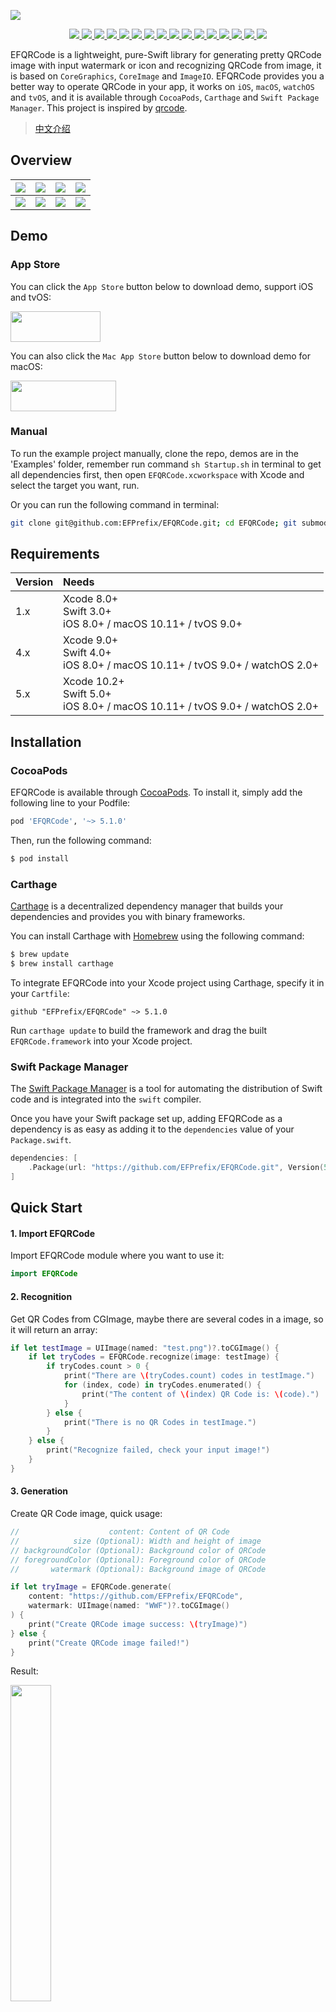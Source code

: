 ![](https://raw.githubusercontent.com/EFPrefix/EFQRCode/assets/EFQRCode.jpg)

<p align="center">
    <a href="https://travis-ci.org/EFPrefix/EFQRCode">
        <img src="http://img.shields.io/travis/EFPrefix/EFQRCode.svg">
    </a>
    <a href="https://codecov.io/gh/EFPrefix/EFQRCode">
        <img src="https://codecov.io/gh/EFPrefix/EFQRCode/branch/master/graph/badge.svg">
    </a>
    <a href="https://efprefix.github.io/EFQRCode/">
        <img src="https://efprefix.github.io/EFQRCode/badge.svg">
    </a>
    <a href="https://github.com/Carthage/Carthage/">
        <img src="https://img.shields.io/badge/Carthage-compatible-4BC51D.svg?style=flat">
    </a>
    <a href="https://swift.org/package-manager/">
        <img src="https://img.shields.io/badge/SPM-ready-orange.svg">
    </a>
    <a href="http://cocoapods.org/pods/EFQRCode">
        <img src="https://img.shields.io/cocoapods/v/EFQRCode.svg?style=flat">
    </a>
    <a href="http://cocoapods.org/pods/EFQRCode">
        <img src="https://img.shields.io/cocoapods/p/EFQRCode.svg?style=flat">
    </a>
    <a href="https://github.com/apple/swift">
        <img src="https://img.shields.io/badge/language-swift-orange.svg">
    </a>
    <a href="https://codebeat.co/projects/github-com-efprefix-efqrcode-master">
        <img src="https://codebeat.co/badges/c2ae977c-157a-4cb7-a476-76530e7f292b">
    </a>
    <a href="https://raw.githubusercontent.com/EFPrefix/EFQRCode/master/LICENSE">
        <img src="https://img.shields.io/cocoapods/l/EFQRCode.svg?style=flat">
    </a>
    <a href="https://gitter.im/EFQRCode/Lobby">
        <img src="https://img.shields.io/gitter/room/EFPrefix/EFQRCode.svg">
    </a>
    <a href="#backers" alt="sponsors on Open Collective">
        <img src="https://opencollective.com/EFQRCode/backers/badge.svg" />
    </a>
    <a href="#sponsors" alt="Sponsors on Open Collective">
        <img src="https://opencollective.com/EFQRCode/sponsors/badge.svg" />
    </a>
    <a href="https://twitter.com/EyreFree777">
        <img src="https://img.shields.io/badge/twitter-@EyreFree777-blue.svg?style=flat">
    </a>
    <a href="http://weibo.com/eyrefree777">
        <img src="https://img.shields.io/badge/weibo-@EyreFree-red.svg?style=flat">
    </a>
    <a href="https://raw.githubusercontent.com/EFPrefix/EFQRCode/assets/icon/MadeWith%3C3.png">
        <img src="https://img.shields.io/badge/made%20with-%3C3-orange.svg">
    </a>
</p>

EFQRCode is a lightweight, pure-Swift library for generating pretty QRCode image with input watermark or icon and recognizing QRCode from image, it is based on `CoreGraphics`, `CoreImage` and `ImageIO`. EFQRCode provides you a better way to operate QRCode in your app, it works on `iOS`, `macOS`, `watchOS` and `tvOS`, and it is available through `CocoaPods`, `Carthage` and `Swift Package Manager`. This project is inspired by [qrcode](https://github.com/sylnsfar/qrcode). 

> [中文介绍](https://github.com/EFPrefix/EFQRCode/blob/master/README_CN.md)

## Overview

![](https://raw.githubusercontent.com/EFPrefix/EFQRCode/assets/QRCode5.jpg)|![](https://raw.githubusercontent.com/EFPrefix/EFQRCode/assets/QRCode6.jpg)|![](https://raw.githubusercontent.com/EFPrefix/EFQRCode/assets/QRCode7.jpg)|![](https://raw.githubusercontent.com/EFPrefix/EFQRCode/assets/QRCode8.jpg)  
:---------------------:|:---------------------:|:---------------------:|:---------------------:
![](https://raw.githubusercontent.com/EFPrefix/EFQRCode/assets/QRCodeGIF1.gif)|![](https://raw.githubusercontent.com/EFPrefix/EFQRCode/assets/QRCodeGIF2.gif)|![](https://raw.githubusercontent.com/EFPrefix/EFQRCode/assets/QRCodeGIF7.gif)|![](https://raw.githubusercontent.com/EFPrefix/EFQRCode/assets/QRCodeGIF8.gif)  

## Demo

### App Store

You can click the `App Store` button below to download demo, support iOS and tvOS:

<a target='_blank' href='https://itunes.apple.com/cn/app/EFQRCode/id1242337058?mt=8'>
    <img src='https://raw.githubusercontent.com/EFPrefix/EFQRCode/assets/icon/AppStore.jpeg' width='144' height='49'/>
</a>

You can also click the `Mac App Store` button below to download demo for macOS:

<a target='_blank' href='https://itunes.apple.com/cn/app/EFQRCode/id1306793539?mt=8'>
    <img src='https://raw.githubusercontent.com/EFPrefix/EFQRCode/assets/icon/AppStoreMac.png' width='168.5' height='49'/>
</a>

### Manual

To run the example project manually, clone the repo, demos are in the 'Examples' folder, remember run command `sh Startup.sh` in terminal to get all dependencies first, then open `EFQRCode.xcworkspace` with Xcode and select the target you want, run.

Or you can run the following command in terminal:

```bash
git clone git@github.com:EFPrefix/EFQRCode.git; cd EFQRCode; git submodule update --init --recursive; open 'EFQRCode.xcworkspace'
```

## Requirements

| Version | Needs                                                                          |
|:--------|:-------------------------------------------------------------------------------|
| 1.x     | Xcode 8.0+<br>Swift 3.0+<br>iOS 8.0+ / macOS 10.11+ / tvOS 9.0+                |
| 4.x     | Xcode 9.0+<br>Swift 4.0+<br>iOS 8.0+ / macOS 10.11+ / tvOS 9.0+ / watchOS 2.0+ |
| 5.x     | Xcode 10.2+<br>Swift 5.0+<br>iOS 8.0+ / macOS 10.11+ / tvOS 9.0+ / watchOS 2.0+|

## Installation

### CocoaPods

EFQRCode is available through [CocoaPods](http://cocoapods.org). To install
it, simply add the following line to your Podfile:

```ruby
pod 'EFQRCode', '~> 5.1.0'
```

Then, run the following command:

```bash
$ pod install
```

### Carthage

[Carthage](https://github.com/Carthage/Carthage) is a decentralized dependency manager that builds your dependencies and provides you with binary frameworks.

You can install Carthage with [Homebrew](http://brew.sh/) using the following command:

```bash
$ brew update
$ brew install carthage
```

To integrate EFQRCode into your Xcode project using Carthage, specify it in your `Cartfile`:

```ogdl
github "EFPrefix/EFQRCode" ~> 5.1.0
```

Run `carthage update` to build the framework and drag the built `EFQRCode.framework` into your Xcode project.

### Swift Package Manager

The [Swift Package Manager](https://swift.org/package-manager/) is a tool for automating the distribution of Swift code and is integrated into the `swift` compiler.

Once you have your Swift package set up, adding EFQRCode as a dependency is as easy as adding it to the `dependencies` value of your `Package.swift`.

```swift
dependencies: [
    .Package(url: "https://github.com/EFPrefix/EFQRCode.git", Version(5, 1, 0))
]
```

## Quick Start

#### 1. Import EFQRCode

Import EFQRCode module where you want to use it:

```swift
import EFQRCode
```

#### 2. Recognition

Get QR Codes from CGImage, maybe there are several codes in a image, so it will return an array:

```swift
if let testImage = UIImage(named: "test.png")?.toCGImage() {
    if let tryCodes = EFQRCode.recognize(image: testImage) {
        if tryCodes.count > 0 {
            print("There are \(tryCodes.count) codes in testImage.")
            for (index, code) in tryCodes.enumerated() {
                print("The content of \(index) QR Code is: \(code).")
            }
        } else {
            print("There is no QR Codes in testImage.")
        }
    } else {
        print("Recognize failed, check your input image!")
    }
}
```

#### 3. Generation

Create QR Code image, quick usage:

```swift
//                    content: Content of QR Code
//            size (Optional): Width and height of image
// backgroundColor (Optional): Background color of QRCode
// foregroundColor (Optional): Foreground color of QRCode
//       watermark (Optional): Background image of QRCode
```

```swift
if let tryImage = EFQRCode.generate(
    content: "https://github.com/EFPrefix/EFQRCode",
    watermark: UIImage(named: "WWF")?.toCGImage()
) {
    print("Create QRCode image success: \(tryImage)")
} else {
    print("Create QRCode image failed!")
}
```

Result: 

<img src="https://raw.githubusercontent.com/EFPrefix/EFQRCode/assets/sample1.jpg" width = "36%"/>

#### 4. Generation from GIF

You can create GIF QRCode with function `generateWithGIF` of class `EFQRCode`, for example:

```swift
//                  data: Data of input GIF
//             generator: An object of EFQRCodeGenerator, use for setting
// pathToSave (Optional): Path to save the output GIF, default is temp path
//      delay (Optional): Output QRCode GIF delay, default is same as input GIF
//  loopCount (Optional): Output QRCode GIF loopCount, default is same as input GIF
```

```swift
if let qrcodeData = EFQRCode.generateWithGIF(data: data, generator: generator) {
    print("Create QRCode image success.")
} else {
    print("Create QRCode image failed!")
}
```

You can get more information from the demo, result will like this:

<img src="https://raw.githubusercontent.com/EFPrefix/EFQRCode/assets/QRCodeGIF6.gif" width = "36%"/>

#### 5. Next

Learn more from [User Guide](https://github.com/EFPrefix/EFQRCode/blob/master/USERGUIDE.md).

## Todo

- [x] Support GIF
- [ ] Support more styles

## PS

1. Please select a high contrast foreground and background color combinations;
2. You should use `magnification` instead of `size` if you want to improve the definition of QRCode image, you can also increase the value of them;
3. Magnification too high／Size too long／Content too much may cause failure;
4. It is recommended to test the QRCode image before put it into use;
5. You can contact me if there is any problem, both `Issue` and `Pull request` are welcome.

PS of PS: I wish you can click the `Star` button if this tool is useful for you, thanks, QAQ...

## Other Platforms/Languages

Platforms/Languages|Link
:-------------------------|:-------------------------
Objective-C|[https://github.com/z624821876/YSQRCode](https://github.com/z624821876/YSQRCode)
Java|[https://github.com/SumiMakito/AwesomeQRCode](https://github.com/SumiMakito/AwesomeQRCode)
JavaScript|[https://github.com/SumiMakito/Awesome-qr.js](https://github.com/SumiMakito/Awesome-qr.js)
Kotlin|[https://github.com/SumiMakito/AwesomeQRCode-Kotlin](https://github.com/SumiMakito/AwesomeQRCode-Kotlin)
Python|[https://github.com/sylnsfar/qrcode](https://github.com/sylnsfar/qrcode)

## Contributors

This project exists thanks to all the people who contribute. [[Contribute](https://github.com/EFPrefix/EFQRCode/blob/master/CONTRIBUTING.md)]

<a href="https://opencollective.com/efqrcode#contributors">
    <img src="https://opencollective.com/efqrcode/contributors.svg?width=890" />
</a>

PS: The original generation code of QRCode in `watchOS` is based on [swift_qrcodejs](https://github.com/ApolloZhu/swift_qrcodejs), thanks for [ApolloZhu](https://github.com/ApolloZhu)'s work.

## Donations

If you think this project has brought you help, you can buy me a cup of coffee. If you like this project and are willing to provide further support for it's development, you can choose to become `Backer` or `Sponsor` in [Open Collective](https://opencollective.com/efqrcode).

### Backers

Thank you to all our backers! 🙏 [[Become a backer](https://opencollective.com/efqrcode#backer)]

<a href="https://opencollective.com/efqrcode#backers" target="_blank">
    <img src="https://opencollective.com/efqrcode/backers.svg?width=890">
</a>

### Sponsors

Support this project by becoming a sponsor. Your logo will show up here with a link to your website. [[Become a sponsor](https://opencollective.com/efqrcode#sponsor)]

<a href="https://opencollective.com/efqrcode/sponsor/0/website" target="_blank">
    <img src="https://opencollective.com/efqrcode/sponsor/0/avatar.svg">
</a>
<a href="https://opencollective.com/efqrcode/sponsor/1/website" target="_blank">
    <img src="https://opencollective.com/efqrcode/sponsor/1/avatar.svg">
</a>
<a href="https://opencollective.com/efqrcode/sponsor/2/website" target="_blank">
    <img src="https://opencollective.com/efqrcode/sponsor/2/avatar.svg">
</a>
<a href="https://opencollective.com/efqrcode/sponsor/3/website" target="_blank">
    <img src="https://opencollective.com/efqrcode/sponsor/3/avatar.svg">
</a>
<a href="https://opencollective.com/efqrcode/sponsor/4/website" target="_blank">
    <img src="https://opencollective.com/efqrcode/sponsor/4/avatar.svg">
</a>
<a href="https://opencollective.com/efqrcode/sponsor/5/website" target="_blank">
    <img src="https://opencollective.com/efqrcode/sponsor/5/avatar.svg">
</a>
<a href="https://opencollective.com/efqrcode/sponsor/6/website" target="_blank">
    <img src="https://opencollective.com/efqrcode/sponsor/6/avatar.svg">
</a>
<a href="https://opencollective.com/efqrcode/sponsor/7/website" target="_blank">
    <img src="https://opencollective.com/efqrcode/sponsor/7/avatar.svg">
</a>
<a href="https://opencollective.com/efqrcode/sponsor/8/website" target="_blank">
    <img src="https://opencollective.com/efqrcode/sponsor/8/avatar.svg">
</a>
<a href="https://opencollective.com/efqrcode/sponsor/9/website" target="_blank">
    <img src="https://opencollective.com/efqrcode/sponsor/9/avatar.svg">
</a>

Thanks for your support, 🙏

## Thanks

Thanks for the help from JetBrains's [Open Source Support Program](https://www.jetbrains.com/community/opensource/?from=EFQRCode).

<a href="https://www.jetbrains.com/?from=EFQRCode">
    <img src="https://raw.githubusercontent.com/EFPrefix/EFQRCode/ce8982e1858d62ac8b9fecec96f5369d8b1b62c3/logo/jetbrains.svg?sanitize=true" width = "20%">
</a>

## Apps using EFQRCode

<table>
    <tr>
        <td>
            <a href='https://www.appsight.io/app/blizzard-battle-net' title='Blizzard Battle.net'>
                <img src='https://d3ixtyf8ei2pcx.cloudfront.net/icons/000/863/841/media/small.png?1506955529'>
            </a>
        </td>
        <td>
            <a href='https://www.appsight.io/app/brushfire' title='Brushfire'>
                <img src='https://d3ixtyf8ei2pcx.cloudfront.net/icons/001/349/312/media/small.png?1552274504'>
            </a>
        </td>
        <td>
            <a href='https://www.appsight.io/app/826953' title='Coinomi Wallet'>
                <img src='https://d3ixtyf8ei2pcx.cloudfront.net/icons/001/154/094/media/small.png?1523038915'>
            </a>
        </td>
        <td>
            <a href='https://www.appsight.io/app/join' title='Join - Medical Communication'>
                <img src='https://d3ixtyf8ei2pcx.cloudfront.net/icons/001/253/338/media/small.png?1530300113'>
            </a>
        </td>
        <td>
            <a href='https://www.appsight.io/app/mume-vpn' title='Mume VPN'>
                <img src='https://d3ixtyf8ei2pcx.cloudfront.net/icons/000/880/440/media/small.png?1507339273'>
            </a>
        </td>
        <td>
            <a href='https://www.appsight.io/app/mymk' title='myMK'>
                <img src='https://d3ixtyf8ei2pcx.cloudfront.net/icons/001/142/715/media/small.png?1522686154'>
            </a>
        </td>
        <td>
            <a href='https://www.appsight.io/app/pilot-speech-translator' title='Pilot Speech Translator'>
                <img src='https://d3ixtyf8ei2pcx.cloudfront.net/icons/000/531/486/media/small.png?1491242852'>
            </a>
        </td>
        <td>
            <a href='https://www.appsight.io/app/promgirl-shop' title='PromGirl Shop'>
                <img src='https://d3ixtyf8ei2pcx.cloudfront.net/icons/001/327/819/media/small.png?1547953350'>
            </a>
        </td>
        <td>
            <a href='https://www.appsight.io/app/wifi-ch%C3%B9a' title='WiFi Chùa'>
                <img src='https://d3ixtyf8ei2pcx.cloudfront.net/icons/000/282/599/media/small.png?1479441667'>
            </a>
        </td>
        <td>
            <a href='https://www.appsight.io/app/yamibuy-food-drinks-beauty-health-li' title='Yamibuy-Food&amp; Drinks, Beauty, Health, Li'>
                <img src='https://d3ixtyf8ei2pcx.cloudfront.net/icons/001/324/148/media/small.png?1546987889'>
            </a>
        </td>
    </tr>
    <tr>
        <td>
            <a href='https://www.appsight.io/app/%E5%85%B3%E5%85%AB-%E5%85%A8%E6%B0%91%E5%A8%B1%E4%B9%90%E6%98%8E%E6%98%9F%E5%85%AB%E5%8D%A6%E5%A4%B4%E6%9D%A1%E6%96%B0%E9%97%BB%E8%B5%84%E8%AE%AF%E8%A7%86%E9%A2%91%E7%A4%BE%E5%8C%BA' title='关八-最懂娱乐圈'>
                <img src='https://d3ixtyf8ei2pcx.cloudfront.net/icons/000/613/969/media/small.png?1495232846'>
            </a>
        </td>
        <td>
            <a href='https://www.appsight.io/app/%E7%BA%A2%E8%A2%96%E8%AF%BB%E4%B9%A6' title='红袖读书'>
                <img src='https://d3ixtyf8ei2pcx.cloudfront.net/icons/001/345/043/media/small.png?1551923326'>
            </a>
        </td>
    </tr>
</table>

## Contact

Email: [eyrefree@eyrefree.org](mailto:eyrefree@eyrefree.org)   

## License

<a href="https://github.com/EFPrefix/EFQRCode/blob/master/LICENSE">
    <img src="https://upload.wikimedia.org/wikipedia/commons/thumb/f/f8/License_icon-mit-88x31-2.svg/128px-License_icon-mit-88x31-2.svg.png">
</a>

EFQRCode is available under the MIT license. See the LICENSE file for more info.
